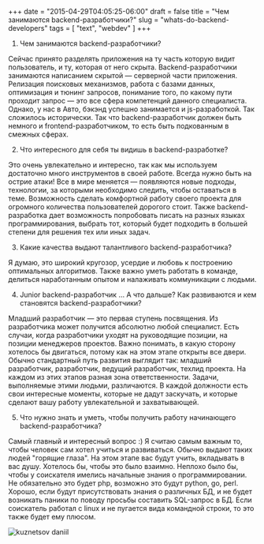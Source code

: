 +++
date = "2015-04-29T04:05:25-06:00"
draft = false
title = "Чем занимаются backend-разработчики?"
slug = "whats-do-backend-developers"
tags = [ "text", "webdev" ]
+++

1. Чем занимаются backend-разработчики?

Сейчас принято разделять приложения на ту часть которую видит пользователь, и ту, которая от него скрыта. Backend-разработчики занимаются написанием скрытой — серверной части приложения. Релизация поисковых механизмов, работа с базами данных, оптимизация и тюнинг запросов, понимание того, по какому пути проходит запрос — это все сфера компетенций данного специалиста. Однако, у нас в Авто, бэкэнд успешно занимается и js-разработкой. Так сложилось исторически. Так что backend-разработчик должен быть немного и frontend-разработчиком, то есть быть подкованным в смежных сферах.

2. Что интересного для себя ты видишь в backend-разработке?

Это очень увлекательно и интересно, так как мы используем достаточно много инструментов в своей работе. Всегда нужно быть на острие атаки! Все в мире меняется — появляются новые подходы, технологии, за которыми необходимо следить, чтобы оставаться в теме. Возможность сделать комфортной работу своего проекта для огромного количества пользователей дорогого стоит. Также backend-разработка дает возможность попробовать писать на разных языках программирования, выбрать тот, который будет подходить в большей степени для решения тех или иных задач.

3. Какие качества выдают талантливого backend-разработчика?

Я думаю, это широкий кругозор, усердие и любовь к построению оптимальных алгоритмов. Также важно уметь работать в команде, делиться наработанным опытом и налаживать коммуникации с людьми.

4. Junior backend-разработчик … А что дальше? Как развиваются и кем становятся backend-разработчики?

Младший разработчик — это первая ступень посвящения. Из разработчика может получится абсолютно любой специалист. Есть случаи, когда разработчики уходят на руководящие позиции, на позиции менеджеров проектов. Важно понимать, в какую сторону хотелось бы двигаться, потому как на этом этапе открыты все двери. Обычно стандартный путь развития выглядит так: младший разработчик, разработчик, ведущий разработчик, техлид проекта. На каждом из этих этапов разная зона ответственности. Задачи, выполняемые этими людьми, различаются. В каждой должности есть свои интересные моменты, которые не дадут заскучать, и которые сделают вашу работу увлекательной и захватывающей.

5. Что нужно знать и уметь, чтобы получить работу начинающего backend-разработчика?

Самый главный и интересный вопрос :) Я считаю самым важным то, чтобы человек сам хотел учиться и развиваться. Обычно выдают таких людей "горящие глаза". На этом этапе вас будут учить, вкладывать в вас душу. Хотелось бы, чтобы это было взаимно. Неплохо было бы, чтобы у соискателя имелись начальные знания о программировании. Не обязательно это будет php, возможно это будут python, go, perl. Хорошо, если будут присутствовать знания о различных БД, и не будет возникать паники по поводу просьбы составить SQL-запрос в БД. Если соискатель работал с linux и не пугается вида командной строки, то это также будет ему плюсом.

![kuznetsov daniil](https://pp.userapi.com/c624518/v624518906/324da/cznsej2zt84.jpg)